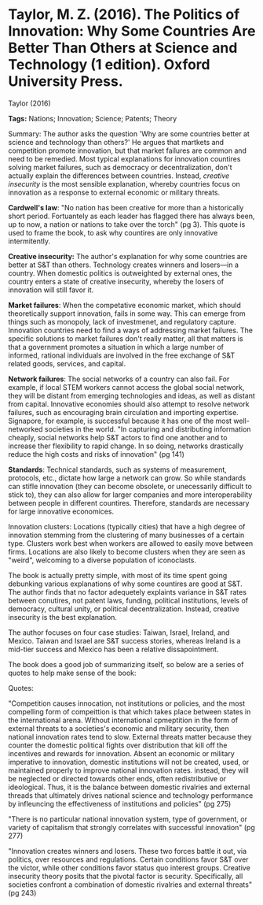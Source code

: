 # Taylor, M. Z. (2016). The Politics of Innovation: Why Some Countries Are Better Than Others at Science and Technology (1 edition). Oxford University Press.

Taylor (2016)

**Tags:** Nations; Innovation; Science; Patents; Theory

Summary: The author asks the question 'Why are some countries better at science and technology than others?' He argues that martkets and competition promote innovation, but that market failures are common and need to be remedied. Most typical explanations for innovation countires solving market failures, such as democracy or decentralization, don't actually explain the differences between countries. Instead, *creative insecurity* is the most sensible explanation, whereby countries focus on innovation as a response to external economic or military threats. 

**Cardwell's law**: "No nation has been creative for more than a historically short period. Fortuantely as each leader has flagged there has always been, up to now, a nation or nations to take over the torch" (pg 3). This quote is used to frame the book, to ask why countires are only innovative intermitently.

**Creative insecurity:** The author's explanation for why some countries are better at S&T than others. Technology creates winners and losers—in a country. When domestic politics is outweighted by external ones, the country enters a state of creative insecurity, whereby the losers of innovation will still favor it.

**Market failures**: When the competative economic market, which should theoretically support innovation, fails in some way. This can emerge from things such as monopoly, lack of investmenet, and regulatory capture. Innovation countries need to find a ways of addressing market failures. The specific solutions to market failures don't really matter, all that matters is that a government promotes a situation in which a large number of informed, rational individuals are involved in the free exchange of S&T related goods, services, and capital.

**Network failures**: The social networks of a country can also fail. For example, if local STEM workers cannot access the global social network, they will be distant from emerging technologies and ideas, as well as distant from capital. Innovative economies should also attempt to resolve network failures, such as encouraging brain circulation and importing expertise. Signapore, for example, is successful because it has one of the most well-networked societies in the world. "In capturing and distributing information cheaply, social networks help S&T actors to find one another and to increase ther flexibility to rapid change. In so doing, networks drastically reduce the high costs and risks of innovation" (pg 141)

**Standards**: Technical standards, such as systems of measurement, protocols, etc., dictate how large a network can grow. So while standards can stifle innovation (they can become obsolete, or unecessarily difficult to stick to), they can also allow for larger companies and more interoperability between people in different countires. Therefore, standards are necessary for large innovative economices. 

Innovation clusters: Locations (typically cities) that have a high degree of innovation stemming from the clustering of many businesses of a certain type. Clusters work best when workers are allowed to easily move between firms. Locations are also likely to become clusters when they are seen as "weird", welcoming to a diverse population of iconoclasts. 

The book is actually pretty simple, with most of its time spent going debunking various explanations of why some countires are good at S&T. The author finds that no factor adequetely explaints variance in S&T rates between conutires, not patent laws, funding, political institutions, levels of democracy, cultural unity, or political decentralization. Instead, creative insecurity is the best explanation. 

The author focuses on four case studies: Taiwan, Israel, Ireland, and Mexico. Taiwan and Israel are S&T success stories, whereas Ireland is a mid-tier success and Mexico has been a relative dissapointment. 


The book does a good job of summarizing itself, so below are a series of quotes to help make sense of the book:

Quotes:

"Competition causes innocation, not institutions or policies, and the most compelling form of compeittion is that which takes place between states in the international arena. Without international cpmeptition in the form of external threats to a societies's economic and military security, then national innovation rates tend to slow. External threats matter because they counter the domestic political fights over distribution that kill off the incentives and rewards for innovation. Absent an economic or military imperative to innovation, domestic institutions will not be created, used, or maintained properly to improve national innovation rates. instead, they will be neglected or directed towards other ends, often redistributive or ideological. Thus, it is the balance between domestic rivalries and external threads that ultimately drives national science and technology performance by infleuncing the effectiveness of institutions and policies" (pg 275)

"There is no particular national innovation system, type of government, or variety of capitalism that strongly correlates with successful innovation" (pg 277)

"Innovation creates winners and losers. These two forces battle it out, via politics, over resources and regulations. Certain conditions favor S&T over the victor, while other conditions favor status quo interest groups. Creative insecurity theory posits that the pivotal factor is security. Specifically, all societies confront a combination of domestic rivalries and external threats" (pg 243)
